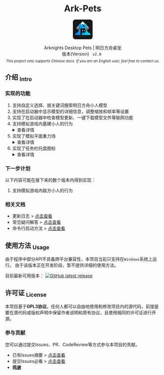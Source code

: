 <!-- 欢迎阅读 Ark-Pets 说明文档 -->
<!-- 这是一个 MarkDown 格式的文档 -->

<div align="center">
   <h1> Ark-Pets </h1>
   <img height="64" src="assets/icon.png" title="Icon" width="64"/>
   <p>
      Arknights Desktop Pets | 明日方舟桌宠 <br>
      版本(Version) <code> v2.0 </code> <br>
      <sub>
         <i> This project only supports Chinese docs. If you are an English user, feel free to contact us. </i>
      </sub>
   </p>
</div>

## 介绍 <sub>Intro</sub>
### 实现的功能
1. 支持自定义选择、按关键词搜索明日方舟小人模型
2. 支持在启动器中显示模型的详细信息，调整缩放和帧率等设置
3. 实现了在启动器中检查模型更新、一键下载模型文件等联网功能
4. 支持模拟游戏内基建小人的行为 <details><summary>查看详情</summary>
   1. 基建小人能够执行行走和坐下的动作
   2. 基建小人能够被鼠标点击和拖拽交互
   3. 基建小人能够执行基建动作(如有)
5. 实现了模拟平面重力场 <details><summary>查看详情</summary>
   1. 桌宠在被拖拽到空中时能够自由落体
   2. 桌宠可以站立在打开的窗口的边缘上
   3. 桌宠会受地面摩擦力和空气阻力作用
   4. 桌宠会在其他桌宠靠近时被排斥推动
   5. 桌宠活动范围的下边界距离可以调整
6. 实现了任务栏托盘图标 <details><summary>查看详情</summary>
   1. 右键托盘可以选择是否保持当前动作
   2. 右键托盘可以退出桌宠

### 下一步计划
以下内容可能在接下来的数个版本内得到实现：
1. 支持模拟游戏内敌方小人的行为

### 相关文档
- 更新日志 > [点击查看](CHANGELOG.md)
- 常见疑问解答 > [点击查看](docs/Q%26A.md)
- 命令行启动方法 > [点击查看](docs/CmdLine.md)


## 使用方法 <sub>Usage</sub>
由于程序中部分API不具备跨平台兼容性，本项目当前只支持在`Windows`系统上运行。
由于该版本正在开发阶段，暂不提供详细的使用方法。

目前最新可用版本：
[<img alt="GitHub latest release" src="https://img.shields.io/github/v/release/isHarryh/Ark-Pets?display_name=tag&label=Version&sort=semver&include_prereleases">](https://github.com/isHarryh/Ark-Pets/releases)


## 许可证 <sub>License</sub>
本项目基于**GPL3协议**。任何人都可以自由地使用和修改项目内的源代码，前提是要在源代码或版权声明中保留作者说明和原有协议，且使用相同的许可证进行开源。

### 参与贡献
您可以通过提交Issues、PR、CodeReview等方式参与本项目的贡献。
- 已有Issues摘要 > [点击查看](docs/Issues.md#已有议题)
- 提交Issues必看 > [点击查看](docs/Issues.md#议题规范)
- **[鸣谢](docs/Thanks.md)**
<!--- 开发者Wiki > [点击查看](https://github.com/isHarryh/Ark-Pets/wiki) -->
